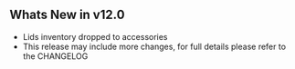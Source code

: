 Whats New in v12.0
--------------------------
- Lids inventory dropped to accessories
- This release may include more changes, for full details please refer to the CHANGELOG
